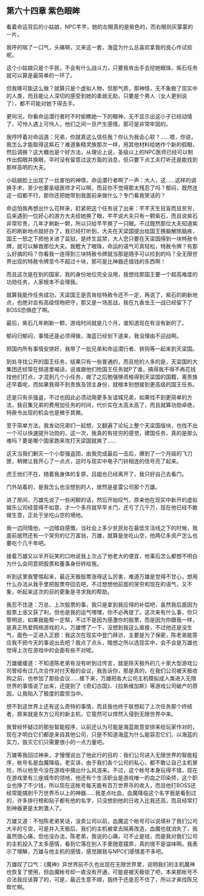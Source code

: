 ## 第六十四章 紫色眼眸

看着命运背后的小姑娘，NPC芊芊，她的左眼真的是紫色的，而右眼则灰蒙蒙的一片。

我呼的喘了一口气，头痛啊，又来这一套，海蓝为什么总喜欢拿我的良心作试验呢。

这个小姑娘只是个平民，不会有什么战斗力，只要我肯出手去挖她眼珠，紫石任务就可以算是最简单的一环了。

但我哪可能这么做？就算只是个虚拟人物，但那气质，那神情，无不象极了现实中的人类，而且能让人深切的感受到她的柔弱无助，只要是个男人（女人更别说了），都不可能对她下得去手。

更何况，你看命运潜行者时不时偷瞧她一下的眼神，无不显示出这小子已经动情了，可怜人遇上可怜人，他们之间一旦产生感情，那可是非常牢固的。

我哼哼着对命运道：兄弟，你就真这么信任我？你认为我会心软？……嗯，你说，我怎么才能取得这紫石？难道象精灵族那次一样，用其他材料给她作个新的假眼，然后调换？这大概也是个好方法，从理论上说，圣级以上的NPC医师已经可以制作出假眼并换眼，平时没有留意过这方面的消息，但只要下点工夫打听还是能找到那样高明的大夫。

小姑娘脸上出现了一丝害怕的神情，命运潜行者啊了一声：大人，这……这样的调换手术，至少也要圣级医师才可以啊，而且你不觉得那太残忍了吗？郁闷，既然连这一招都不行，那你还把她带到我面前来做什么？专门看我笑话的？

命运怕我再想出什么花样来，赶紧把这个任务说了出来：芊芊天生目盲而且贫穷，后来遇到一位好心的游方大夫给她换了眼，芊芊说大夫只有一颗紫石，而且说紫石非常珍贵，几年才刷新一颗，所以只给芊芊换了一只眼。不过既然那位大夫知道紫石的刷新地点就好办了，我已经打听到，大夫在天梁国提出给国王换脑解除脑疾，国王一怒之下把他关进了监狱，是终生监禁，大人您只要在天梁国得到一块特赦令牌，就可以解救那位大夫。我瞪大了眼珠，命运的语气可真轻松，特赦令牌？有那么好搞的吗？你看我一连得到三块特赦令牌就当那是随手可以捡到的吗？全无限世界出现的特赦令牌至今不超过十块，那可是比神器还值钱的东西啊！

而且这次是在别的国家，我的身份地位完全没用，我想找那国王要一个超高难度的功勋任务，人家根本不会理我。

就算我能作任务成功，天梁国王是否肯给特赦令还不一定，再说了，紫石的刷新地点，也绝对会有高级怪物把守，那又是一场恶战，我在九香虫王一战已经留下了BOSS恐惧症了啊。

最后，紫石几年刷新一颗，游戏时间就是几个月，谁知道现在有没有新的了。

郁闷归郁闷，事情还是必须得做，海蓝已经划下道来，我没理由不迎战啊。

把国内所有事情安排好，我带了一批兄弟和命运潜行者、铁钩等一起来到天梁国。

到处寻找公开的国王任务，结果只有一些普通的，而且抢的人多的是，天梁国的大集团还经常在频道里喊话，说谁跟他们抢国王任务就P了谁，搞得我不得不再花钱找他们打点，才混到几个小任务，做了之后勉强够资格得到天梁国的国籍，离贵族还早着呢，而如果我得不到贵族及领主身份，就根本别想接到更高级的国王任务。

还是只有杀强盗，不过也因此必须动用更多友谊城兄弟，如果找不到更简单的方法，我召集兄弟的费用加任务的时间，代价实在太高太高了，而且就算功勋卓绝，特赦令出现的机会也是微乎其微。

至于简单方法，我发动兄弟们一起想，又翻遍了论坛上整个天梁国版块，也找不出一个可以快速提升功勋的，这一次，我真的有技穷的感觉，建国任务，真的是那么难吗？要是哪个国家跑来攻打天梁国就爽了……

这天当我们剿灭一个小型强盗团，由我完成最后一击后，爆到了一个月级的飞刀匣，稍微让我开心了一点点，这时与现实中电子门铃相连的信号亮了起来。

虎王他们不在，随着我身体的复原，吕姐也已经离开了，我只好自己去看门。

门外站着的，是我怎么也没想到的人，居然是星雷公司那个万雄。

进了房间，万雄先说了一些闲聊的话，然后开始叹气，原来他在现实中新开的虚拟娱乐公司经营得不如意，才一个多月就早早关门，还亏了几千万，现在他已经不敢做生意，正处于坐吃山空的境地。

我一边同情他，一边暗自感慨，当社会上多少贫民处在最低生活线之下的时候，我面前居然还有一个哭穷的亿万富翁，万雄，就算是坐吃山空，他两亿多资产怎么也要吃个几千年吧。

接着万雄又以半开玩笑的口吻说我上次占了他老大的便宜，他事后怎么都想不明白为什么会同意把股票和董事身份转给我。

听到这里我警惕起来，最近天极股票涨得这么厉害，难道万雄是觉得不甘心，想用什么办法从我手里把股票夺回去吧，不过想想他前面的哭穷和现在的语气，又不象，听起来这次的目的更象是寻求我的帮助。

我忍不住道：万总，上次股票的事，我只是拿到我应得的补偿吧，虽然我后面因为股票上涨又获了利，但也是我的运气嘿嘿，你不必再提了。这次来有什么事，你只管明说，如果我能帮一定帮，不过不是因为感激你的股票，而是因为你跟我一样，是真正热爱网络游戏的人。万雄愣了一下，没想到我这么直接，不过他还是没生气，面色一正进入正题：我这次在现实中登门拜访，主要是为了保密，陈老弟能答应我不把今天的事说出去吧？我点了点头，暗想之所以选现实中，会不会是万雄也觉得上次在游戏中的会面有些不对呢。

万雄缓缓道：不知道陈老弟有没有听到过传言，就是除天极外的几十家大型游戏公司曾经有过几次合作对付天极的会议，我告诉你，那是真的，在我们公司被天极收购之前，也参加了那些会议……接下来，万雄把各大公司主机模拟成人类进入无限世界的事情说了出来，还提到了《奇幻古国》、《拉斯维加斯》等游戏公司破产的原因，让我陷入了极度的震惊当中。

想不到这世界上还有这么奇特的事情，而且我也终于联想起了上次任务那个终结者，原来就是东方公司的新主机，它竟然可以悍然入侵到无限世界中来。

我曾经怀疑过的那些智能程序，以前还认为可能是海蓝故意安排来给玩家作对的，现在才明白它们都是来自其他公司，只是不知道海蓝为什么能容忍它们，以海蓝的实力，毁灭它们只需要很小的一点力量吧。

万雄等我回过神来，才慢慢说出了他此行的目的：我们公司进入无限世界的智能程序，帐号名是血魔降临，老实讲，由于我们各个公司的私心，都不敢让自己主机冒险，所以他至今没在游戏中搞出什么风浪来。不过，这个帐号本身玩得不错，现在在游戏里有三座城市的领地，他还有个生活职业是游戏唯一的血之印染师，这个职业也挣了不少钱，所以现在这帐号每天能有百万世界币的收入，而且他打BOSS还经常能搞到千万世界币以上的神器……我差点吐血，血魔降临这个名字我是看到过的，许多排行榜和贴子都有他的名字，只没想到他的日收入比我还高，而且经常打到神器更是太刺激人了。

万雄又道：不怕陈老弟笑话，没卖公司以前，血魔这个帐号可以说填补了我们公司大半的亏空，可是并入天极后，我们的主机被拿去隔离改造，血魔也就消失了，我虽然很心痛，但也没办法，陈老弟，我说的心痛，可不止是钱，而是我对我们公司的主机投入了太多感情，看到它落在别人手里随意摆弄，真的很不是滋味啊。我表示了理解，万雄与他主机的感情，感觉跟我与NPC们感情差不多吧。

万雄叹了口气：《魔神》异世界前不久也出现在无限世界里，说明我们的主机魔神也恢复了使用，但血魔帐号却一直没有开通，可能是被天极锁了吧，本来那帐号不合法我应该算了的，可是，最近生意不顺，我终于还是忍不住了，所以才来找陈兄帮忙啊。

